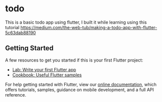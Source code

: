 # todo

This is a basic todo app using flutter, I built it while learning  using this tutorial https://medium.com/the-web-tub/making-a-todo-app-with-flutter-5c63dab88190

## Getting Started

A few resources to get you started if this is your first Flutter project:

- [Lab: Write your first Flutter app](https://flutter.dev/docs/get-started/codelab)
- [Cookbook: Useful Flutter samples](https://flutter.dev/docs/cookbook)

For help getting started with Flutter, view our
[online documentation](https://flutter.dev/docs), which offers tutorials,
samples, guidance on mobile development, and a full API reference.
